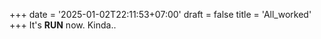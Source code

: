 +++
date = '2025-01-02T22:11:53+07:00'
draft = false
title = 'All_worked'
+++
It's **RUN** now. Kinda..